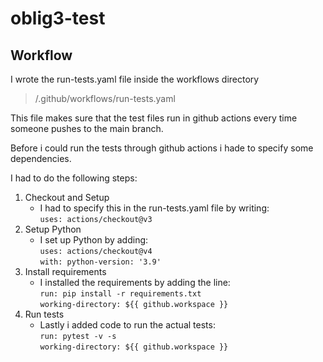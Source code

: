 # oblig3-test

## Workflow
I wrote the run-tests.yaml file inside the workflows directory
> /.github/workflows/run-tests.yaml

This file makes sure that the test files run in github actions every time someone pushes to the main branch.

Before i could run the tests through github actions i hade to specify some dependencies.

I had to do the following steps:
1. Checkout and Setup
   - I had to specify this in the run-tests.yaml file by writing:
     <br>
     `uses: actions/checkout@v3`
3. Setup Python
   - I set up Python by adding:
     <br>
     `uses: actions/checkout@v4`
     <br>
     `with: python-version: '3.9'`
5. Install requirements
   - I installed the requirements by adding the line:
     <br>
     `run: pip install -r requirements.txt`
     <br>
     `working-directory: ${{ github.workspace }}`
7. Run tests
   - Lastly i added code to run the actual tests:
     <br>
     `run: pytest -v -s`
     <br>
     `working-directory: ${{ github.workspace }}`
